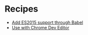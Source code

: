 # Recipes

* [Add ES2015 support through Babel](add-es2015-support-babel.md)
* [Use with Chrome Dev Editor](chrome-dev-editor.md)
